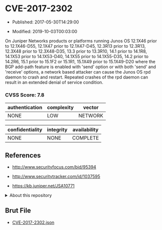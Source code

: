 # CVE-2017-2302

- Published: 2017-05-30T14:29:00

- Modified: 2019-10-03T00:03:00

On Juniper Networks products or platforms running Junos OS 12.1X46 prior to 12.1X46-D55, 12.1X47 prior to 12.1X47-D45, 12.3R13 prior to 12.3R13, 12.3X48 prior to 12.3X48-D35, 13.3 prior to 13.3R10, 14.1 prior to 14.1R8, 14.1X53 prior to 14.1X53-D40, 14.1X55 prior to 14.1X55-D35, 14.2 prior to 14.2R6, 15.1 prior to 15.1F2 or 15.1R1, 15.1X49 prior to 15.1X49-D20 where the BGP add-path feature is enabled with 'send' option or with both 'send' and 'receive' options, a network based attacker can cause the Junos OS rpd daemon to crash and restart. Repeated crashes of the rpd daemon can result in an extended denial of service condition.

### CVSS Score: **7.8**

| authentication | complexity | vector |
| --- | --- | --- |
| NONE | LOW | NETWORK |

| confidentiality | integrity | availability |
| --- | --- | --- |
| NONE | NONE | COMPLETE |

## References

* http://www.securityfocus.com/bid/95394

* http://www.securitytracker.com/id/1037595

* https://kb.juniper.net/JSA10771

<details>
<summary>About this repository</summary> 

  This repository is part of the project [Live Hack CVE](https://github.com/Live-Hack-CVE). Main website can be found [www.live-hack.org](https://www.live-hack.org) 
  
  Made by [Sn0wAlice](https://github.com/Sn0wAlice) for the people that care about security and need to have a feed of the latest CVEs. Hope you enjoy it, don't forget to star the repo and follow me on [Twitter](https://twitter.com/Sn0wAlice) and [Github](https://github.com/Sn0wAlice). And that is my [personnal website](https://www.alice-snow.me/)

  - [Home Page](https://github.com/Live-Hack-CVE)
  - [Framework](https://github.com/Live-Hack-CVE/cve-framework)
  - [CVE database](https://github.com/Live-Hack-CVE/full_database)
  - [Changelog](https://github.com/Live-Hack-CVE/Changelog)
</details>

## Brut File

* [CVE-2017-2302.json](https://raw.githubusercontent.com/Live-Hack-CVE/full_database/main/cves/2017/CVE-2017-2302.json)

